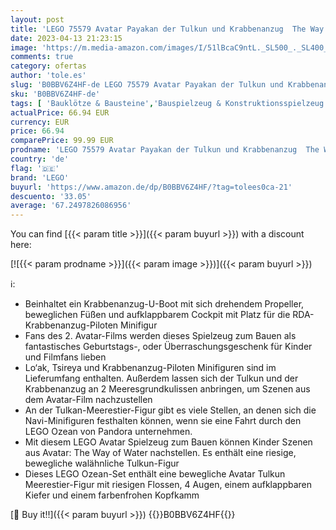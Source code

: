 ```yaml
---
layout: post
title: 'LEGO 75579 Avatar Payakan der Tulkun und Krabbenanzug  The Way of Water Ozean Spielzeug zum Bauen mit Meerestier-Figur für Kinder und Filmfans'
date: 2023-04-13 21:23:15
image: 'https://m.media-amazon.com/images/I/51lBcaC9ntL._SL500_._SL400_.jpg'
comments: true
category: ofertas
author: 'tole.es'
slug: 'B0BBV6Z4HF-de LEGO 75579 Avatar Payakan der Tulkun und Krabbenanzug The...'
sku: 'B0BBV6Z4HF-de'
tags: [ 'Bauklötze & Bausteine','Bauspielzeug & Konstruktionsspielzeug','Spielzeug','lego','🇩🇪', ]
actualPrice: 66.94 EUR
currency: EUR
price: 66.94
comparePrice: 99.99 EUR
prodname: 'LEGO 75579 Avatar Payakan der Tulkun und Krabbenanzug  The Way of Water Ozean Spielzeug zum Bauen mit Meerestier-Figur für Kinder und Filmfans'
country: 'de'
flag: '🇩🇪'
brand: 'LEGO'
buyurl: 'https://www.amazon.de/dp/B0BBV6Z4HF/?tag=tolees0ca-21'
descuento: '33.05'
average: '67.2497826086956'
---
```


You can find [{{< param title >}}]({{< param buyurl >}}) with a discount here:

[![{{< param prodname >}}]({{< param image >}})]({{< param buyurl >}})

ℹ️:

- Beinhaltet ein Krabbenanzug-U-Boot mit sich drehendem Propeller, beweglichen Füßen und aufklappbarem Cockpit mit Platz für die RDA-Krabbenanzug-Piloten Minifigur
- Fans des 2. Avatar-Films werden dieses Spielzeug zum Bauen als fantastisches Geburtstags-, oder Überraschungsgeschenk für Kinder und Filmfans lieben
- Lo‘ak, Tsireya und Krabbenanzug-Piloten Minifiguren sind im Lieferumfang enthalten. Außerdem lassen sich der Tulkun und der Krabbenanzug an 2 Meeresgrundkulissen anbringen, um Szenen aus dem Avatar-Film nachzustellen
- An der Tulkan-Meerestier-Figur gibt es viele Stellen, an denen sich die Navi-Minifiguren festhalten können, wenn sie eine Fahrt durch den LEGO Ozean von Pandora unternehmen.
- Mit diesem LEGO Avatar Spielzeug zum Bauen können Kinder Szenen aus Avatar: The Way of Water nachstellen. Es enthält eine riesige, bewegliche walähnliche Tulkun-Figur
- Dieses LEGO Ozean-Set enthält eine bewegliche Avatar Tulkun Meerestier-Figur mit riesigen Flossen, 4 Augen, einem aufklappbaren Kiefer und einem farbenfrohen Kopfkamm

[🛒 Buy it!!]({{< param buyurl >}})
{{<world>}}B0BBV6Z4HF{{</world>}}
